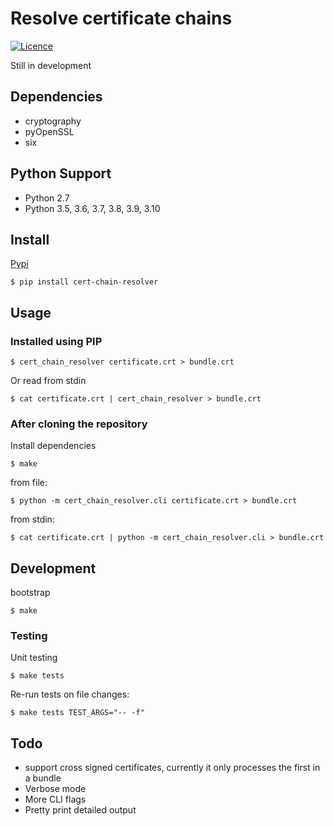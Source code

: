 # Resolve certificate chains

[![Licence](https://img.shields.io/badge/licence-MIT-blue.svg)](https://tldrlegal.com/license/mit-license)

Still in development

## Dependencies

* cryptography
* pyOpenSSL
* six

## Python Support

* Python 2.7
* Python 3.5, 3.6, 3.7, 3.8, 3.9, 3.10

## Install

[Pypi](https://pypi.org/project/cert-chain-resolver/)


    $ pip install cert-chain-resolver


## Usage

### Installed using PIP

    $ cert_chain_resolver certificate.crt > bundle.crt

Or read from stdin

    $ cat certificate.crt | cert_chain_resolver > bundle.crt


### After cloning the repository

Install dependencies

    $ make

from file:

    $ python -m cert_chain_resolver.cli certificate.crt > bundle.crt

from stdin:

    $ cat certificate.crt | python -m cert_chain_resolver.cli > bundle.crt


## Development

bootstrap

    $ make

### Testing

Unit testing

    $ make tests

Re-run tests on file changes:

    $ make tests TEST_ARGS="-- -f"


## Todo

* support cross signed certificates, currently it only processes the first in a bundle
* Verbose mode
* More CLI flags
* Pretty print detailed output
